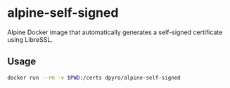 # alpine-self-signed

Alpine Docker image that automatically generates a self-signed certificate using LibreSSL.

## Usage

```sh
docker run --rm -v $PWD:/certs dpyro/alpine-self-signed
```